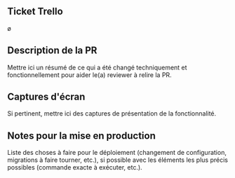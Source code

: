 ## Ticket Trello
ø

## Description de la PR
Mettre ici un résumé de ce qui a été changé techniquement et fonctionnellement pour aider le(a) reviewer à relire la PR.

## Captures d'écran
Si pertinent, mettre ici des captures de présentation de la fonctionnalité.

## Notes pour la mise en production
Liste des choses à faire pour le déploiement (changement de configuration, migrations à faire tourner, etc.), si possible avec les éléments les plus précis possibles (commande exacte à exécuter, etc.).